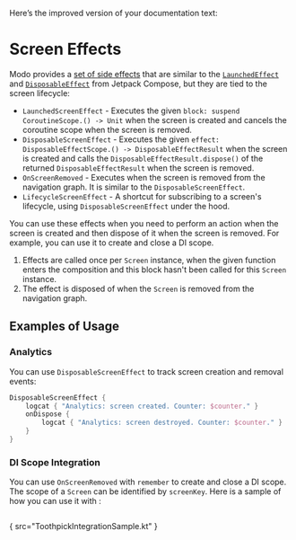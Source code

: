 Here’s the improved version of your documentation text:

# Screen Effects

Modo provides a [set of side effects](%github_code_url%modo-compose/src/main/java/com/github/terrakok/modo/lifecycle) that are similar to
the [`LaunchedEffect`](https://developer.android.com/develop/ui/compose/side-effects#launchedeffect)
and [`DisposableEffect`](https://developer.android.com/develop/ui/compose/side-effects#disposableeffect) from Jetpack Compose, but they are tied to
the screen lifecycle:

* `LaunchedScreenEffect` - Executes the given `block: suspend CoroutineScope.() -> Unit` when the screen is created and cancels the coroutine scope
  when the screen is removed.
* `DisposableScreenEffect` - Executes the given `effect: DisposableEffectScope.() -> DisposableEffectResult` when the screen is created and calls
  the `DisposableEffectResult.dispose()` of the returned `DisposableEffectResult` when the screen is removed.
* `OnScreenRemoved` - Executes when the screen is removed from the navigation graph. It is similar to the `DisposableScreenEffect`.
* `LifecycleScreenEffect` - A shortcut for subscribing to a screen's lifecycle, using `DisposableScreenEffect` under the hood.

You can use these effects when you need to perform an action when the screen is created and then dispose of it when the screen is removed. For
example, you can use it to create and close a DI scope.

1. Effects are called once per `Screen` instance, when the given function enters the composition and this block hasn't been called for this `Screen`
   instance.
2. The effect is disposed of when the `Screen` is removed from the navigation graph.

## Examples of Usage

### Analytics

You can use `DisposableScreenEffect` to track screen creation and removal events:

```kotlin
DisposableScreenEffect {
    logcat { "Analytics: screen created. Counter: $counter." }
    onDispose {
        logcat { "Analytics: screen destroyed. Counter: $counter." }
    }
}
```

### DI Scope Integration

You can use `OnScreenRemoved` with `remember` to create and close a DI scope. The scope of a `Screen` can be identified by `screenKey`. Here is a
sample of how you can use it with <include from="snippets.topic" element-id="toothpick"/>:

```kotlin
```

{ src="ToothpickIntegrationSample.kt" }